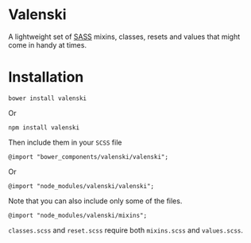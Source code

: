 Valenski
========

A lightweight set of [SASS](http://sass-lang.com/) mixins, classes, resets and values that might come in handy at times.

# Installation

    bower install valenski

Or

    npm install valenski

Then include them in your `SCSS` file

    @import "bower_components/valenski/valenski";

Or

    @import "node_modules/valenski/valenski";

Note that you can also include only some of the files.

    @import "node_modules/valenski/mixins";

`classes.scss` and `reset.scss` require both `mixins.scss` and `values.scss`.